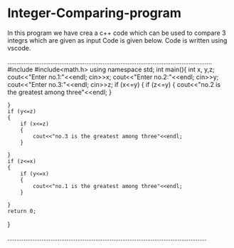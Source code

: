 # Integer-Comparing-program
In this program we have crea a c++ code which can be used to compare 3 integrs which are given as input 
Code is given below. Code is written using vscode.

..................................................................................................................
#include<iostream>
#include<math.h>
using namespace std;
int main(){
    int x, y,z;
    cout<<"Enter no.1:"<<endl;
    cin>>x;
    cout<<"Enter no.2:"<<endl;
    cin>>y;
    cout<<"Enter no.3:"<<endl;
    cin>>z;
    if (x<=y)
    {
        if (z<=y)
        {
            cout<<"no.2 is the greatest among three"<<endl;
        }
        
    }
    if (y<=z)
    {
        if (x<=z)
        {
            cout<<"no.3 is the greatest among three"<<endl;
        }
        
    }
    if (z<=x)
    {
        if (y<=x)
        {
            cout<<"no.1 is the greatest among three"<<endl;
        }
        
    }
    return 0;
    
    

}

...............................................................................................................
